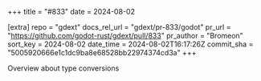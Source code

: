 +++
title = "#833"
date = 2024-08-02

[extra]
repo = "gdext"
docs_rel_url = "gdext/pr-833/godot"
pr_url = "https://github.com/godot-rust/gdext/pull/833"
pr_author = "Bromeon"
sort_key = 2024-08-02
date_time = 2024-08-02T16:17:26Z
commit_sha = "5005920666e1c1dc9ba8e68528bb22974374cd3a"
+++

Overview about type conversions
